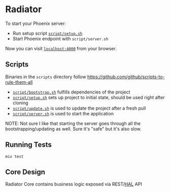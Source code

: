 # Radiator

To start your Phoenix server:

  * Run setup script [`script/setup.sh`][setup]
  * Start Phoenix endpoint with `script/server.sh`

Now you can visit [`localhost:4000`](http://localhost:4000) from your browser.

## Scripts

Binaries in the `scripts` directory follow https://github.com/github/scripts-to-rule-them-all

- [`script/bootstrap.sh`][bootstrap] fulfills dependencies of the project
- [`script/setup.sh`][setup] sets up project to initial state, should be used right after cloning
- [`script/update.sh`][update] is used to update the project after a fresh pull
- [`script/server.sh`][server] is used to start the application

NOTE: Not sure I like that starting the server goes through all the bootstrapping/updating as well. Sure it's "safe" but it's also slow.

## Running Tests

```
mix test
```

## Core Design

Radiator Core contains business logic exposed via REST/[HAL](http://stateless.co/hal_specification.html) API

[bootstrap]: script/bootstrap.sh
[setup]: script/setup.sh
[update]: script/update.sh
[server]: script/server.sh
